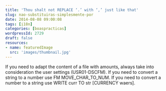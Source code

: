 ```yaml
---
title: 'Thou shalt not REPLACE ‘.’ with ‘,’ just like that'
slug: nao-substituiras-simplesmente-por
date: 2014-08-08 09:00:08
tags: [i18n]
categories: [boaspracticas]
wordpressId: 2729
draft: false
resources:
- name: featuredImage
  src: 'images/thumbnail.jpg'
---
```

If you need to adapt the content of a file with amounts, always take into consideration the user settings (USR01-DSCFM).
If you need to convert a string to a number use FM MOVE_CHAR_TO_NUM.
If you need to convert a number to a string use WRITE curr TO str [CURRENCY waers].
